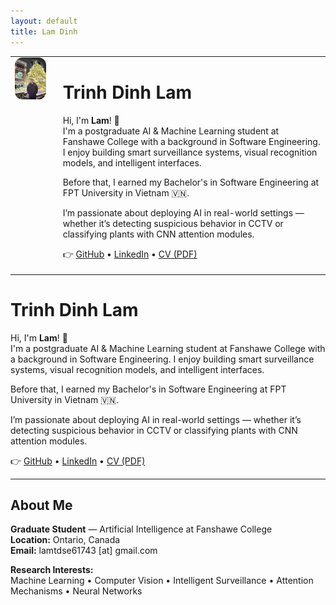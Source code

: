 ```yaml
---
layout: default
title: Lam Dinh
---
```


<table>
  <tr>
    <td style="vertical-align: top; padding-right: 20px;">
      <img src="assets/profile.jpg" width="200" style="border-radius: 12px;">
    </td>
    <td>
      <h1>Trinh Dinh Lam</h1>
      <p>
        Hi, I'm <strong>Lam</strong>! 👋 <br>
        I'm a postgraduate AI & Machine Learning student at Fanshawe College with a background in Software Engineering. I enjoy building smart surveillance systems, visual recognition models, and intelligent interfaces.
      </p>
      <p>
        Before that, I earned my Bachelor's in Software Engineering at FPT University in Vietnam 🇻🇳.
      </p>
      <p>
        I’m passionate about deploying AI in real-world settings — whether it’s detecting suspicious behavior in CCTV or classifying plants with CNN attention modules.
      </p>
      <p>
        👉 <a href="https://github.com/lamtdse61743">GitHub</a> • 
        <a href="https://www.linkedin.com/in/lam-dinh-9104b6306/">LinkedIn</a> • 
        <a href="cv.pdf">CV (PDF)</a>
      </p>
    </td>
  </tr>
</table>




# Trinh Dinh Lam

Hi, I'm **Lam**! 👋  
I'm a postgraduate AI & Machine Learning student at Fanshawe College with a background in Software Engineering. I enjoy building smart surveillance systems, visual recognition models, and intelligent interfaces.

Before that, I earned my Bachelor's in Software Engineering at FPT University in Vietnam 🇻🇳.

I’m passionate about deploying AI in real-world settings — whether it’s detecting suspicious behavior in CCTV or classifying plants with CNN attention modules.

👉 [GitHub](https://github.com/lamtdse61743) • [LinkedIn](https://www.linkedin.com/in/lam-dinh-9104b6306/) • [CV (PDF)](cv.pdf)

---

## About Me

**Graduate Student** — Artificial Intelligence at Fanshawe College  
**Location:** Ontario, Canada  
**Email:** lamtdse61743 [at] gmail.com

**Research Interests:**  
Machine Learning • Computer Vision • Intelligent Surveillance • Attention Mechanisms • Neural Networks
